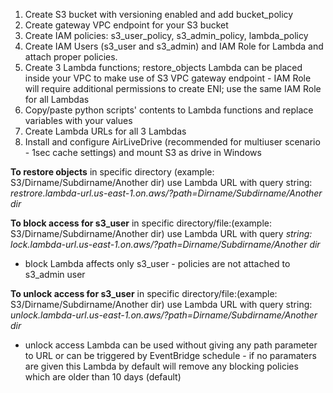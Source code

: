 1. Create S3 bucket with versioning enabled and add bucket_policy
2. Create gateway VPC endpoint for your S3 bucket
3. Create IAM policies: s3_user_policy, s3_admin_policy, lambda_policy
4. Create IAM Users (s3_user and s3_admin) and IAM Role for Lambda and attach proper policies.
5. Create 3 Lambda functions; restore_objects Lambda can be placed inside your VPC to make use of S3 VPC gateway endpoint - IAM Role will require additional permissions to create ENI; use the same IAM Role for all Lambdas
6. Copy/paste python scripts' contents to Lambda functions and replace variables with your values
7. Create Lambda URLs for all 3 Lambdas
8. Install and configure AirLiveDrive (recommended for multiuser scenario - 1sec cache settings) and mount S3 as drive in Windows

**To restore objects** in specific directory (example: S3/Dirname/Subdirname/Another dir) use Lambda URL with query string: _restrore.lambda-url.us-east-1.on.aws/?path=Dirname/Subdirname/Another dir_

**To block access for s3_user** in specific directory/file:(example: S3/Dirname/Subdirname/Another dir) use Lambda URL with query _string: lock.lambda-url.us-east-1.on.aws/?path=Dirname/Subdirname/Another dir_
* block Lambda affects only s3_user - policies are not attached to s3_admin user

**To unlock access for s3_user** in specific directory/file:(example: S3/Dirname/Subdirname/Another dir) use Lambda URL with query string: _unlock.lambda-url.us-east-1.on.aws/?path=Dirname/Subdirname/Another dir_
* unlock access Lambda can be used without giving any path parameter to URL or can be triggered by EventBridge schedule - if no paramaters are given this Lambda by default will remove any blocking policies which are older than 10 days (default)
